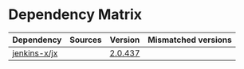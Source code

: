 # Dependency Matrix

Dependency | Sources | Version | Mismatched versions
---------- | ------- | ------- | -------------------
[jenkins-x/jx](https://github.com/jenkins-x/jx) |  | [2.0.437](https://github.com/jenkins-x/jx/releases/tag/v2.0.437) | 
